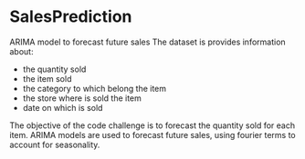 # SalesPrediction
ARIMA model to forecast future sales
The dataset is provides information about:
- the quantity sold
- the item sold
- the category to which belong the item
- the store where is sold the item
- date on which is sold

The objective of the code challenge is to forecast the quantity sold for each item.
ARIMA models are used to forecast future sales, using fourier terms to account for seasonality.
